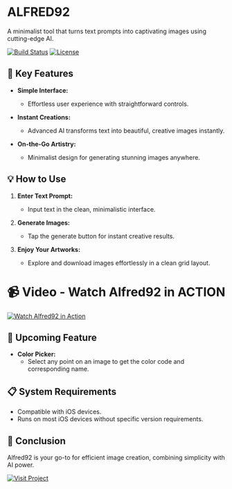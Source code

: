 # ALFRED92

A minimalist tool that turns text prompts into captivating images using cutting-edge AI.

[![Build Status](https://img.shields.io/badge/Status-Active-brightgreen)](https://github.com/ShahWaleedButt/Alfred92-MVVM.)
[![License](https://img.shields.io/badge/License-MIT-blue.svg)](https://opensource.org/licenses/MIT)

## 🚀 Key Features
- **Simple Interface:**
  - Effortless user experience with straightforward controls.

- **Instant Creations:**
  - Advanced AI transforms text into beautiful, creative images instantly.

- **On-the-Go Artistry:**
  - Minimalist design for generating stunning images anywhere.

## 💡 How to Use
1. **Enter Text Prompt:**
   - Input text in the clean, minimalistic interface.

2. **Generate Images:**
   - Tap the generate button for instant creative results.

3. **Enjoy Your Artworks:**
   - Explore and download images effortlessly in a clean grid layout.

# 📹 Video - Watch Alfred92 in ACTION
[![Watch Alfred92 in Action](https://img.shields.io/badge/Watch-Demo-red)](https://streamable.com/omchwv)

## 🔮 Upcoming Feature
- **Color Picker:**
  - Select any point on an image to get the color code and corresponding name.

## 📋 System Requirements
- Compatible with iOS devices.
- Runs on most iOS devices without specific version requirements.

## 🌟 Conclusion
Alfred92 is your go-to for efficient image creation, combining simplicity with AI power.

[![Visit Project](https://img.shields.io/badge/Visit-Project-orange)](https://github.com/ShahWaleedButt/Alfred92-MVVM.)
